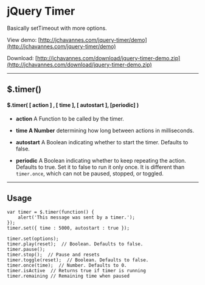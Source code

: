 # jQuery Timer

Basically setTimeout with more options.

View demo: [http://jchavannes.com/jquery-timer/demo](http://jchavannes.com/jquery-timer/demo)  
  
Download: [http://jchavannes.com/download/jquery-timer-demo.zip](http://jchavannes.com/download/jquery-timer-demo.zip)

---

## $.timer()

#### $.timer( [ action ] , [ time ], [ autostart ], [periodic] )

* **action** A Function to be called by the timer.

* **time A Number** determining how long between actions in milliseconds.

* **autostart** A Boolean indicating whether to start the timer. Defaults to false.

* **periodic** A Boolean indicating whether to keep repeating the action. Defaults to true. 
Set it to false to run it only once.
It is different than `timer.once`, which can not be paused, stopped, or toggled.

---

## Usage

```
var timer = $.timer(function() {
    alert('This message was sent by a timer.');
});
timer.set({ time : 5000, autostart : true });
```

```
timer.set(options);
timer.play(reset);  // Boolean. Defaults to false.
timer.pause();
timer.stop();  // Pause and resets
timer.toggle(reset);  // Boolean. Defaults to false.
timer.once(time);  // Number. Defaults to 0.
timer.isActive  // Returns true if timer is running
timer.remaining // Remaining time when paused
```
